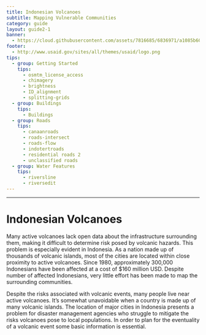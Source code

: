 ```yaml
---
title: Indonesian Volcanoes 
subtitle: Mapping Vulnerable Communities
category: guide
layout: guide2-1
banner: 
  - https://cloud.githubusercontent.com/assets/7816685/6836971/a1085b60-d31d-11e4-86b9-e5dc28dc087c.jpg
footer:
  - http://www.usaid.gov/sites/all/themes/usaid/logo.png
tips:
  - group: Getting Started
    tips:
      - osmtm_license_access
      - chimagery
      - brightness
      - ID_alignment
      - splitting-grids
  - group: Buildings
    tips:
      - Buildings
  - group: Roads
    tips:
      - canaanroads
      - roads-intersect	
      - roads-flow
      - indotertroads
      - residential roads 2
      - unclassified roads
  - group: Water Features
    tips:
      - riversline
      - riversedit
---
```


<div id="test" class="col-lg-5 col-sm-6">
<hr class="section-heading-spacer">
<div class="clearfix"></div>

<h1 class="section-heading">Indonesian Volcanoes</h1>

<p>Many active volcanoes lack open data about the infrastructure surrounding them, making it difficult to determine risk posed by volcanic hazards. This problem is especially evident in Indonesia. As a nation made up of thousands of volcanic islands, most of the cities are located within close proximity to active volcanoes. Since 1980, approximately 300,000 Indonesians have been affected at a cost of $160 million USD. Despite number of affected Indonesians, very little effort has been made to map the surrounding communities.</p>

<p>Despite the risks associated with volcanic events, many people live near active volcanoes. It’s somewhat unavoidable when a country is made up of many volcanic islands. The location of major cities in Indonesia presents a problem for disaster management agencies who struggle to mitigate the risks volcanoes pose to local populations. In order to plan for the eventuality of a volcanic event some basic information is essential.</p>

</div>

<!--

- group: Validation
    tips:
      - validating-volcano
      - validating-volcano-2
      - validating-volcano-3
-->
